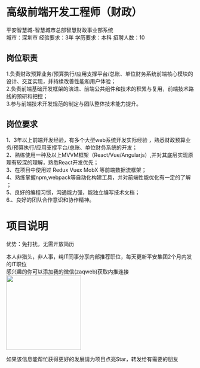 # 高级前端开发工程师（财政）
平安智慧城-智慧城市总部智慧财政事业部系统  
城市：深圳市 经验要求：3年 学历要求：本科  招聘人数：10

## 岗位职责
1.负责财政预算业务/预算执行/应用支撑平台/总账、单位财务系统前端核心模块的设计、交互实现，并持续改善性能和用户体验；   
2.负责前端基础开发框架的演进、前端公共组件和技术的积累与复用，前端技术路线的预研和把控；   
3.参与前端技术开发规范的制定与团队整体技术能力提升。

## 岗位要求
1、3年以上前端开发经验，有多个大型web系统开发实际经验 ，熟悉财政预算业务/预算执行/应用支撑平台/总账、单位财务系统的开发；   
2、熟练使用一种及以上MVVM框架（React/Vue/Angularjs）,并对其底层实现原理有较深的理解，熟悉React开发优先；   
3、在项目中使用过 Redux Vuex MobX 等前端数据流框架；    
4、熟练掌握npm,webpack等自动化构建工具，并对前端性能优化有一定的了解 ；   
5、良好的编程习惯，沟通能力强，能独立编写技术文档；   
6.、良好的团队合作意识和协作精神。

# 项目说明

优势：免打扰，无需开放简历

本人非猎头，非人事，纯IT同事分享内部推荐职位，每天更新平安集团2个月内发的IT职位  
感兴趣的你可以添加我的微信(zaqweb)获取内推连接  
<img src="https://github.com/zaqweb/PA-IT-JOBS/blob/master/WechatICode.jpeg"  height="200" width="200">

如果该信息能帮忙获得更好的发展请为项目点亮Star，转发给有需要的朋友




